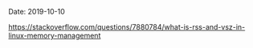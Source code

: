 Date: 2019-10-10

https://stackoverflow.com/questions/7880784/what-is-rss-and-vsz-in-linux-memory-management